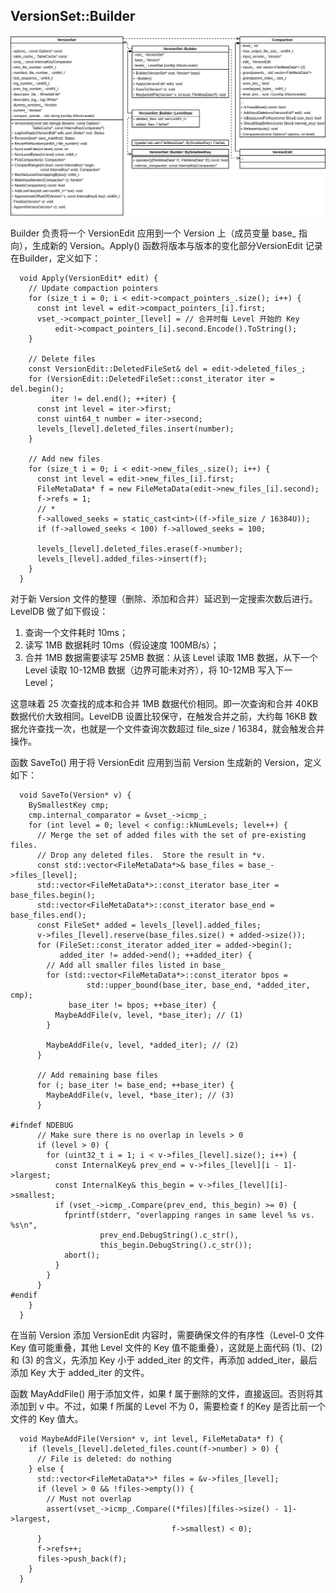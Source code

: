 ## VersionSet::Builder
<img src='./imgs/version-versionset-class-uml.png'>

Builder 负责将一个 VersionEdit 应用到一个 Version 上（成员变量 base_ 指向），生成新的 Version。Apply() 函数将版本与版本的变化部分VersionEdit 记录在Builder，定义如下：
```
  void Apply(VersionEdit* edit) {
    // Update compaction pointers
    for (size_t i = 0; i < edit->compact_pointers_.size(); i++) {
      const int level = edit->compact_pointers_[i].first;
      vset_->compact_pointer_[level] = // 合并时每 Level 开始的 Key
          edit->compact_pointers_[i].second.Encode().ToString();
    }

    // Delete files
    const VersionEdit::DeletedFileSet& del = edit->deleted_files_;
    for (VersionEdit::DeletedFileSet::const_iterator iter = del.begin();
         iter != del.end(); ++iter) {
      const int level = iter->first;
      const uint64_t number = iter->second;
      levels_[level].deleted_files.insert(number);
    }

    // Add new files
    for (size_t i = 0; i < edit->new_files_.size(); i++) {
      const int level = edit->new_files_[i].first;
      FileMetaData* f = new FileMetaData(edit->new_files_[i].second);
      f->refs = 1;
      // *
      f->allowed_seeks = static_cast<int>((f->file_size / 16384U));
      if (f->allowed_seeks < 100) f->allowed_seeks = 100;

      levels_[level].deleted_files.erase(f->number);
      levels_[level].added_files->insert(f);
    }
  }
```
对于新 Version 文件的整理（删除、添加和合并）延迟到一定搜索次数后进行。LevelDB 做了如下假设：

1. 查询一个文件耗时 10ms；
2. 读写 1MB 数据耗时 10ms（假设速度 100MB/s）；
3. 合并 1MB 数据需要读写 25MB 数据：从该 Level 读取 1MB 数据，从下一个 Level 读取 10-12MB 数据（边界可能未对齐），将 10-12MB 写入下一 Level；

这意味着 25 次查找的成本和合并 1MB 数据代价相同。即一次查询和合并 40KB 数据代价大致相同。LevelDB 设置比较保守，在触发合并之前，大约每 16KB 数据允许查找一次，也就是一个文件查询次数超过 file_size / 16384，就会触发合并操作。

函数 SaveTo() 用于将 VersionEdit 应用到当前 Version 生成新的 Version，定义如下：
```
  void SaveTo(Version* v) {
    BySmallestKey cmp;
    cmp.internal_comparator = &vset_->icmp_;
    for (int level = 0; level < config::kNumLevels; level++) {
      // Merge the set of added files with the set of pre-existing files.
      // Drop any deleted files.  Store the result in *v.
      const std::vector<FileMetaData*>& base_files = base_->files_[level];
      std::vector<FileMetaData*>::const_iterator base_iter = base_files.begin();
      std::vector<FileMetaData*>::const_iterator base_end = base_files.end();
      const FileSet* added = levels_[level].added_files;
      v->files_[level].reserve(base_files.size() + added->size());
      for (FileSet::const_iterator added_iter = added->begin();
           added_iter != added->end(); ++added_iter) {
        // Add all smaller files listed in base_
        for (std::vector<FileMetaData*>::const_iterator bpos =
                 std::upper_bound(base_iter, base_end, *added_iter, cmp);
             base_iter != bpos; ++base_iter) {
          MaybeAddFile(v, level, *base_iter); // (1)
        }

        MaybeAddFile(v, level, *added_iter); // (2)
      }

      // Add remaining base files
      for (; base_iter != base_end; ++base_iter) {
        MaybeAddFile(v, level, *base_iter); // (3)
      }

#ifndef NDEBUG
      // Make sure there is no overlap in levels > 0
      if (level > 0) {
        for (uint32_t i = 1; i < v->files_[level].size(); i++) {
          const InternalKey& prev_end = v->files_[level][i - 1]->largest;
          const InternalKey& this_begin = v->files_[level][i]->smallest;
          if (vset_->icmp_.Compare(prev_end, this_begin) >= 0) {
            fprintf(stderr, "overlapping ranges in same level %s vs. %s\n",
                    prev_end.DebugString().c_str(),
                    this_begin.DebugString().c_str());
            abort();
          }
        }
      }
#endif
    }
  }
```
在当前 Version 添加 VersionEdit 内容时，需要确保文件的有序性（Level-0 文件 Key 值可能重叠，其他 Level 文件的 Key 值不能重叠），这就是上面代码 (1)、(2) 和 (3) 的含义，先添加 Key 小于 added_iter 的文件，再添加 added_iter，最后添加 Key 大于 added_iter 的文件。

函数 MayAddFile() 用于添加文件，如果 f 属于删除的文件，直接返回。否则将其添加到 v 中。不过，如果 f 所属的 Level 不为 0，需要检查 f 的Key 是否比前一个文件的 Key 值大。
```
  void MaybeAddFile(Version* v, int level, FileMetaData* f) {
    if (levels_[level].deleted_files.count(f->number) > 0) {
      // File is deleted: do nothing
    } else {
      std::vector<FileMetaData*>* files = &v->files_[level];
      if (level > 0 && !files->empty()) {
        // Must not overlap
        assert(vset_->icmp_.Compare((*files)[files->size() - 1]->largest,
                                    f->smallest) < 0);
      }
      f->refs++;
      files->push_back(f);
    }
  }
```